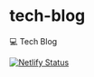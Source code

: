 # tech-blog
💻 Tech Blog

[![Netlify Status](https://api.netlify.com/api/v1/badges/1989a2db-1c56-48e2-ac7d-96f712fdcc95/deploy-status)](https://app.netlify.com/sites/ljlm0402/deploys)
